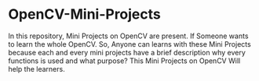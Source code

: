 # OpenCV-Mini-Projects
In this repository, Mini Projects on OpenCV are present. If Someone wants to learn the whole OpenCV. So, Anyone can learns with these Mini Projects because each and every mini projects have a brief description why every functions is used and what purpose? This Mini Projects on OpenCV Will help the learners. 

